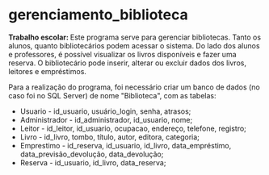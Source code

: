 # gerenciamento_biblioteca
<b>Trabalho escolar: </b>
Este programa serve para gerenciar bibliotecas. Tanto os alunos, quanto bibliotecários podem acessar o sistema.
Do lado dos alunos e professores, é possível visualizar os livros disponíveis e fazer uma reserva.
O bibliotecário pode inserir, alterar ou excluir dados dos livros, leitores e empréstimos.

Para a realização do programa, foi necessário criar um banco de dados (no caso foi no SQL Server) de nome "Biblioteca", com as tabelas:
- Usuario - id_usuario, usuário_login, senha, atrasos;
- Administrador - id_administrador, id_usuario, nome;
- Leitor - id_leitor, id_usuario, ocupacao, endereço, telefone, registro; 
- Livro - id_livro, tombo, título, autor, editora, categoria;
- Emprestimo - id_reserva, id_usuario, id_livro, data_empréstimo, data_previsão_devolução, data_devolução; 
- Reserva - id_usuario, id_livro, data_reserva;
